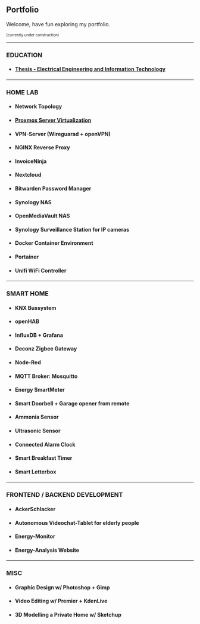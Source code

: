 ## Portfolio

Welcome, have fun exploring my portfolio.
<p style="font-size:10px">(currently under construction)</p>

---
### EDUCATION

- #### [Thesis - Electrical Engineering and Information Technology](/education/thesis)
#### [](/dummy)

---
### HOME LAB

- #### Network Topology
- #### [Proxmox Server Virtualization](/homelab/proxmox)
- #### VPN-Server (Wireguarad + openVPN)
- #### NGINX Reverse Proxy
- #### InvoiceNinja
- #### Nextcloud
- #### Bitwarden Password Manager
- #### Synology NAS
- #### OpenMediaVault NAS
- #### Synology Surveillance Station for IP cameras
- #### Docker Container Environment
- #### Portainer
- #### Unifi WiFi Controller
#### [](/dummy)
#### [](/dummy)
#### [](/dummy)
#### [](/dummy)
#### [](/dummy)
#### [](/dummy)

---

### SMART HOME

- #### KNX Bussystem
- #### openHAB
- #### InfluxDB + Grafana
- #### Deconz Zigbee Gateway
- #### Node-Red
- #### MQTT Broker: Mosquitto
- #### Energy SmartMeter
- #### Smart Doorbell + Garage opener from remote
- #### Ammonia Sensor
- #### Ultrasonic Sensor
- #### Connected Alarm Clock
- #### Smart Breakfast Timer
- #### Smart Letterbox
#### [](/dummy)
#### [](/dummy)
#### [](/dummy)
#### [](/dummy)
#### [](/dummy)
#### [](/dummy)


---
### FRONTEND / BACKEND DEVELOPMENT

- #### AckerSchlacker
- #### Autonomous Videochat-Tablet for elderly people
- #### Energy-Monitor
- #### Energy-Analysis Website
#### [](/dummy)
#### [](/dummy)
#### [](/dummy)
#### [](/dummy)

---
### MISC

- #### Graphic Design w/ Photoshop + Gimp
- #### Video Editing w/ Premier + KdenLive
- #### 3D Modelling a Private Home w/ Sketchup
#### [](/dummy)
#### [](/dummy)
#### [](/dummy)
#### [](/dummy)
#### [](/dummy)

